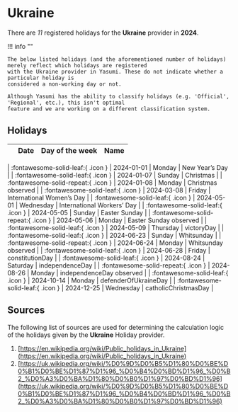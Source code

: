 # Ukraine

There are _11_ registered holidays for the **Ukraine** provider in **2024**.

!!! info ""

    The below listed holidays (and the aforementioned number of holidays) merely reflect which holidays are registered
    with the Ukraine provider in Yasumi. These do not indicate whether a particular holiday is
    considered a non-working day or not.

    Although Yasumi has the ability to classify holidays (e.g. 'Official', 'Regional', etc.), this isn't optimal
    feature and we are working on a different classification system.

## Holidays

|     | Date | Day of the week | Name |
| --- | ---- | --------------- | ---- |

| :fontawesome-solid-leaf:{ .icon } | 2024-01-01 | Monday | New Year’s Day |
| :fontawesome-solid-leaf:{ .icon } | 2024-01-07 | Sunday | Christmas |
| :fontawesome-solid-repeat:{ .icon } | 2024-01-08 | Monday | Christmas observed |
| :fontawesome-solid-leaf:{ .icon } | 2024-03-08 | Friday | International Women’s Day |
| :fontawesome-solid-leaf:{ .icon } | 2024-05-01 | Wednesday | International Workers’ Day |
| :fontawesome-solid-leaf:{ .icon } | 2024-05-05 | Sunday | Easter Sunday |
| :fontawesome-solid-repeat:{ .icon } | 2024-05-06 | Monday | Easter Sunday observed |
| :fontawesome-solid-leaf:{ .icon } | 2024-05-09 | Thursday | victoryDay |
| :fontawesome-solid-leaf:{ .icon } | 2024-06-23 | Sunday | Whitsunday |
| :fontawesome-solid-repeat:{ .icon } | 2024-06-24 | Monday | Whitsunday observed |
| :fontawesome-solid-leaf:{ .icon } | 2024-06-28 | Friday | constitutionDay |
| :fontawesome-solid-leaf:{ .icon } | 2024-08-24 | Saturday | independenceDay |
| :fontawesome-solid-repeat:{ .icon } | 2024-08-26 | Monday | independenceDay observed |
| :fontawesome-solid-leaf:{ .icon } | 2024-10-14 | Monday | defenderOfUkraineDay |
| :fontawesome-solid-leaf:{ .icon } | 2024-12-25 | Wednesday | catholicChristmasDay |

## Sources

The following list of sources are used for determining the calculation logic of
the holidays given by the **Ukraine** Holiday provider.

1. [https://en.wikipedia.org/wiki/Public_holidays_in_Ukraine](https://en.wikipedia.org/wiki/Public_holidays_in_Ukraine)
1. [https://uk.wikipedia.org/wiki/%D0%9D%D0%B5%D1%80%D0%BE%D0%B1%D0%BE%D1%87%D1%96_%D0%B4%D0%BD%D1%96_%D0%B2_%D0%A3%D0%BA%D1%80%D0%B0%D1%97%D0%BD%D1%96](https://uk.wikipedia.org/wiki/%D0%9D%D0%B5%D1%80%D0%BE%D0%B1%D0%BE%D1%87%D1%96_%D0%B4%D0%BD%D1%96_%D0%B2_%D0%A3%D0%BA%D1%80%D0%B0%D1%97%D0%BD%D1%96)
